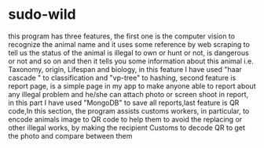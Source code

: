 # sudo-wild

this program has three features, the first one is the computer vision to recognize the animal name and it uses some reference by web scraping to tell us the status of the animal is illegal to own or hunt or not, is dangerous or not and so on and then it tells you some information about this animal i.e. Taxonomy, origin, Lifespan and biology, in this feature I have  used "haar cascade " to classification and "vp-tree" to hashing, second feature is report page, is a simple page in my app to make anyone able to report about any illegal problem and he/she can attach photo or screen shoot in report, in this part I have used "MongoDB" to save all reports,last feature is QR code,In this section, the program assists customs workers, in particular, to encode animals image to QR code to help them to avoid the replacing or other illegal works, by making the recipient Customs to decode QR to get the photo and compare between them

